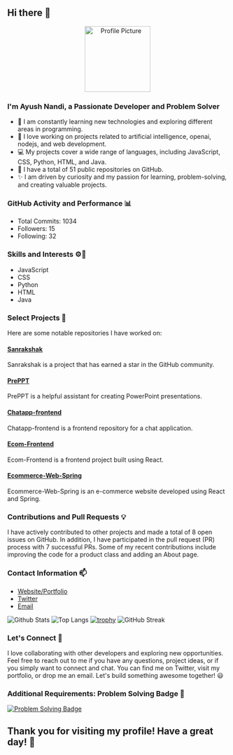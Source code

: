 ## Hi there 👋

<p align="center">
  <img src="https://github.com/ayushnandi.png" alt="Profile Picture" width="150">
</p>

### I'm Ayush Nandi, a Passionate Developer and Problem Solver
- 🌱 I am constantly learning new technologies and exploring different areas in programming.
- 🔭 I love working on projects related to artificial intelligence, openai, nodejs, and web development.
- 💻 My projects cover a wide range of languages, including JavaScript, CSS, Python, HTML, and Java.
- 🌟 I have a total of 51 public repositories on GitHub.
- ✨ I am driven by curiosity and my passion for learning, problem-solving, and creating valuable projects.

### GitHub Activity and Performance 📊
- Total Commits: 1034
- Followers: 15
- Following: 32

### Skills and Interests ⚙️🌟
- JavaScript
- CSS
- Python
- HTML
- Java

### Select Projects 🚀
Here are some notable repositories I have worked on:

#### [Sanrakshak](https://github.com/ayushnandi/Sanrakshak)
Sanrakshak is a project that has earned a star in the GitHub community.

#### [PrePPT](https://github.com/ayushnandi/PrePPT)
PrePPT is a helpful assistant for creating PowerPoint presentations.

#### [Chatapp-frontend](https://github.com/ayushnandi/Chatapp-frontend)
Chatapp-frontend is a frontend repository for a chat application.

#### [Ecom-Frontend](https://github.com/ayushnandi/Ecom-Frontend)
Ecom-Frontend is a frontend project built using React.

#### [Ecommerce-Web-Spring](https://github.com/ayushnandi/Ecommerce-Web-Spring)
Ecommerce-Web-Spring is an e-commerce website developed using React and Spring.

### Contributions and Pull Requests 💡
I have actively contributed to other projects and made a total of 8 open issues on GitHub. In addition, I have participated in the pull request (PR) process with 7 successful PRs. Some of my recent contributions include improving the code for a product class and adding an About page.

### Contact Information 📫
- [Website/Portfolio](https://ayushnandi.com)
- [Twitter](https://twitter.com/ayushcodes)
- [Email](mailto:ayush@example.com)

![Github Stats](https://github-readme-stats.vercel.app/api?username=ayushnandi)
![Top Langs](https://github-readme-stats.vercel.app/api/top-langs/?username=ayushnandi)
[![trophy](https://github-profile-trophy.vercel.app/?username=ayushnandi)](https://github.com/ayushnandi)
![GitHub Streak](https://github-readme-streak-stats.herokuapp.com/?user=ayushnandi)

### Let's Connect 🤝
I love collaborating with other developers and exploring new opportunities. Feel free to reach out to me if you have any questions, project ideas, or if you simply want to connect and chat. You can find me on Twitter, visit my portfolio, or drop me an email. Let's build something awesome together! 😃

### Additional Requirements: Problem Solving Badge 🚀
[![Problem Solving Badge](https://img.shields.io/badge/-Problem%20Solving-ff69b4)](https://ayushnandi.com/problem-solving)

## Thank you for visiting my profile! Have a great day! 🌟
